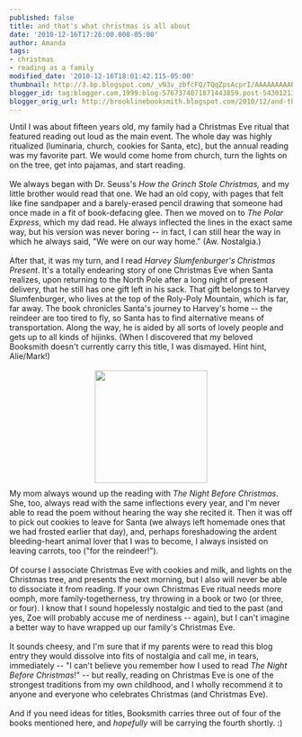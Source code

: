 ```yaml
---
published: false
title: and that's what christmas is all about
date: '2010-12-16T17:26:00.008-05:00'
author: Amanda
tags:
- christmas
- reading as a family
modified_date: '2010-12-16T18:01:42.115-05:00'
thumbnail: http://3.bp.blogspot.com/_vN3v_zbfcFQ/TQqZpsAcprI/AAAAAAAAABo/WEnSQRNslno/s72-c/harvey.jpg
blogger_id: tag:blogger.com,1999:blog-5767374071871443859.post-5430121323284576331
blogger_orig_url: http://brooklinebooksmith.blogspot.com/2010/12/and-thats-what-christmas-is-all-about.html
---
```


<div style="text-align: left;">Until I was about fifteen years old, my family had a Christmas Eve ritual that featured reading out loud as the main event. The whole day was highly ritualized (luminaria, church, cookies for Santa, etc), but the annual reading was my favorite part. We would come home from church, turn the lights on on the tree, get into pajamas, and start reading.</div><div><br /></div><div>We always began with Dr. Seuss's <i>How the Grinch Stole Christmas, </i>and my little brother would read that one. We had an old copy, with pages that felt like fine sandpaper and a barely-erased pencil drawing that someone had once made in a fit of book-defacing glee. Then we moved on to <i>The Polar Express</i>, which my dad read. He always inflected the lines in the exact same way, but his version was never boring -- in fact, I can still hear the way in which he always said, "We were on our way home." (Aw. Nostalgia.) </div><div><br /></div><div style="text-align: left;">After that, it was my turn, and I read <i>Harvey Slumfenburger's Christmas Present</i>. It's a totally endearing story of one Christmas Eve when Santa realizes, upon returning to the North Pole after a long night of present delivery, that he still has one gift left in his sack. That gift belongs to Harvey Slumfenburger, who lives at the top of the Roly-Poly Mountain, which is far, far away. The book chronicles Santa's journey to Harvey's home -- the reindeer are too tired to fly, so Santa has to find alternative means of transportation. Along the way, he is aided by all sorts of lovely people and gets up to all kinds of hijinks. (When I discovered that my beloved Booksmith doesn't currently carry this title, I was dismayed. Hint hint, Alie/Mark!)</div><div style="text-align: left;"><br /></div><div style="text-align: left;"><a href="http://3.bp.blogspot.com/_vN3v_zbfcFQ/TQqZpsAcprI/AAAAAAAAABo/WEnSQRNslno/s1600/harvey.jpg"><img src="http://3.bp.blogspot.com/_vN3v_zbfcFQ/TQqZpsAcprI/AAAAAAAAABo/WEnSQRNslno/s200/harvey.jpg" border="0" alt="" id="BLOGGER_PHOTO_ID_5551418432154281650" style="display: block; margin-top: 0px; margin-right: auto; margin-bottom: 10px; margin-left: auto; text-align: center; cursor: pointer; width: 200px; height: 200px; " /></a><div style="text-align: left; ">My mom always wound up the reading with <i>The Night Before Christmas</i>. She, too, always read with the same inflections every year, and I'm never able to read the poem without hearing the way she recited it. Then it was off to pick out cookies to leave for Santa (we always left homemade ones that we had frosted earlier that day), and, perhaps foreshadowing the ardent bleeding-heart animal lover that I was to become, I always insisted on leaving carrots, too ("for the reindeer!").</div></div><div style="text-align: left;"><br /></div><div style="text-align: left;">Of course I associate Christmas Eve with cookies and milk, and lights on the Christmas tree, and presents the next morning, but I also will never be able to dissociate it from reading. If your own Christmas Eve ritual needs more oomph, more family-togetherness, try throwing in a book or two (or three, or four). I know that I sound hopelessly nostalgic and tied to the past (and yes, Zoe will probably accuse me of nerdiness -- again), but I can't imagine a better way to have wrapped up our family's Christmas Eve.</div><div style="text-align: left;"><br /></div><div style="text-align: left;">It sounds cheesy, and I'm sure that if my parents were to read this blog entry they would dissolve into fits of nostalgia and call me, in tears, immediately -- "I can't believe you remember how I used to read <i>The Night Before Christmas</i>!" -- but really, reading on Christmas Eve is one of the strongest traditions from my own childhood, and I wholly recommend it to anyone and everyone who celebrates Christmas (and Christmas Eve). </div><div style="text-align: left;"><br /></div><div style="text-align: left;">And if you need ideas for titles, Booksmith carries three out of four of the books mentioned here, and <i>hopefully</i> will be carrying the fourth shortly. :)</div>